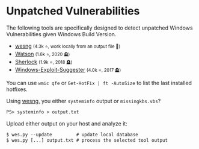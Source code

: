 # Unpatched Vulnerabilities

<div class="row row-cols-lg-2"><div>

The following tools are specifically designed to detect unpatched Windows Vulnerabilities given Windows Build Version.

* [wesng](https://github.com/bitsadmin/wesng) <small>(4.3k ⭐, work locally from an output file 🙌)</small>
* [Watson](https://github.com/rasta-mouse/Watson) <small>(1.6k ⭐, 2020 🪦)</small>
* [Sherlock](https://github.com/rasta-mouse/Sherlock) <small>(1.9k ⭐, 2018 🪦)</small>
* [Windows-Exploit-Suggester](https://github.com/AonCyberLabs/Windows-Exploit-Suggester) <small>(4.0k ⭐, 2017 🪦)</small>

You can use `wmic qfe` or `Get-HotFix | ft -AutoSize` to list the last installed hotfixes.
</div><div>

Using [wesng](https://github.com/bitsadmin/wesng), you either `systeminfo` output or `missingkbs.vbs`?

```ps
PS> systeminfo > output.txt
```

Upload either output on your host and analyze it:

```ps
$ wes.py --update         # update local database
$ wes.py [...] output.txt # process the selected tool output
```
</div></div>